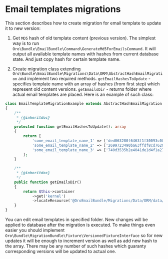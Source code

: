 Email templates migrations
===============

This section describes how to create migration for email template to update it to new version:

1. Get `MD5` hash of old template content (previous version). The simplest way is to run 
`Oro\Bundle\EmailBundle\Command\GenerateMd5ForEmailsCommand`. It will output all available template names with hashes
from current database state. And just copy hash for certain template name.

2. Create migration class extending `Oro\Bundle\EmailBundle\Migrations\Data\ORM\AbstractHashEmailMigration` and implement
 two required methods.
`getEmailHashesToUpdate` - specifies template name with an array of hashes (from first step) which represent old content 
versions. 
`getEmailsDir` - returns folder where actual email templates are placed.
Here is an example of such class:

``` php
class EmailTemplateMigrationExample extends AbstractHashEmailMigration
{
    /**
     * {@inheritdoc}
     */
    protected function getEmailHashesToUpdate(): array
    {
        return [
            'some_email_template_name_1' => ['ded063280f6463f1f30093c00e58b123'],
            'some_email_template_name_2' => ['2699723490ba63ffdf8cd76292bd8456'],
            'some_email_template_name_3' => ['740d3535b2e4041de1d4f1a274e4e789'],          
        ];
    }   

    /**
     * {@inheritdoc}
     */
    public function getEmailsDir()
    {
        return $this->container
            ->get('kernel')
            ->locateResource('@OroEmailBundle/Migrations/Data/ORM/data/emails');
    }
}
```
You can edit email templates in specified folder. New changes will be applied to database after the migration is
 executed. To make things even easier you should implement `Oro\Bundle\MigrationBundle\Fixture\VersionedFixtureInterface`
 so for new updates it will be enough to increment version as well as add new hash to the array. There may be any number
 of such hashes which guaranty corresponding versions will be updated to actual one. 